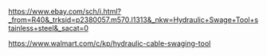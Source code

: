 https://www.ebay.com/sch/i.html?_from=R40&_trksid=p2380057.m570.l1313&_nkw=Hydraulic+Swage+Tool+stainless+steel&_sacat=0

https://www.walmart.com/c/kp/hydraulic-cable-swaging-tool
